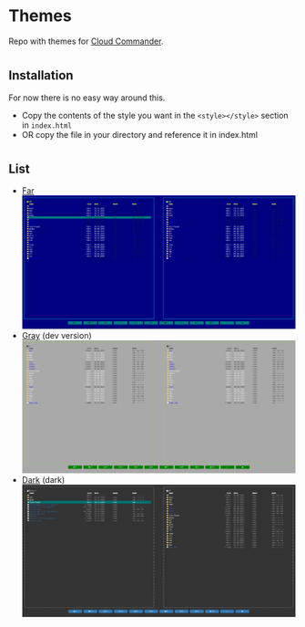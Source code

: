 Themes
==============

Repo with themes for [Cloud Commander](http://cloudcmd.io/ "Cloud Commander").

#
## Installation
For now there is no easy way around this.
  - Copy the contents of the style you want in the `<style></style>` section in `index.html`
  - OR copy the file in your directory and reference it in index.html

#
## List
 - [Far](themes/far.css)
 ![dark](imgs/far.png)
 - [Gray](themes/grayStyle.css) (dev version)
 ![dark](imgs/gray.png)
 - [Dark](themes/dark.css) (dark)
 ![dark](imgs/dark.png)

